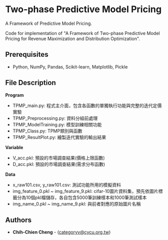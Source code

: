 Two-phase Predictive Model Pricing
=====================================
A Framework of Predictive Model Pricing.

Code for implementation of "A Framework of Two-phase Predictive Model Pricing for Revenue Maximization and Distribution Optimization".

## Prerequisites
- Python, NumPy, Pandas, Scikit-learn, Matplotlib, Pickle

## File Description

**Program**
- TPMP_main.py: 程式主介面，包含各函數的單獨執行功能與完整的迭代定價實驗
- TPMP_Preprocessing.py: 資料分組前處理
- TPMP_ModelTraining.py: 模型訓練相關功能
- TPMP_Class.py: TPMP類別與函數
- TPMP_ResultPlot.py: 繪製迭代實驗的輸出結果

**Variable**
- V_acc.pkl: 預設的市場調查結果(價格上限函數)
- D_acc.pkl: 預設的市場調查結果(需求分布函數)

**Data**
- x_raw101.csv, y_raw101.csv: 測試功能所用的模擬資料
- img_feature_0.pkl ~ img_feature_9.pkl: cifar-10圖片資料集，預先依圖片標籤分為10個pkl檔儲存，各自包含5000筆訓練樣本和1000筆測試樣本
- img_name_0.pkl ~ img_name_9.pkl: 與前者對應的原始圖片名稱


## Authors
* **Chih-Chien Cheng** - (categoryv@cycu.org.tw)
